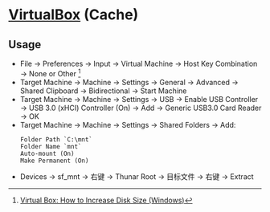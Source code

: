 # [VirtualBox](https://www.virtualbox.org/) (Cache)

## Usage

- File → Preferences → Input → Virtual Machine → Host Key Combination → None or Other [^1]
- Target Machine → Machine → Settings → General → Advanced → Shared Clipboard → Bidirectional → Start Machine
- Target Machine → Machine → Settings → USB → Enable USB Controller → USB 3.0 (xHCI) Controller (On) → Add → Generic USB3.0 Card Reader → OK
- Target Machine → Machine → Settings → Shared Folders → Add:
	```
	Folder Path `C:\mnt`
	Folder Name `mnt`
	Auto-mount (On)
	Make Permanent (On)
	```
- Devices → sf_mnt → 右键 → Thunar Root → 目标文件 → 右键 → Extract

[^1]: [Virtual Box: How to Increase Disk Size (Windows)](https://www.youtube.com/watch?v=pVjDFBdBQ7I)